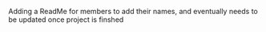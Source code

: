 Adding a ReadMe for members to add their names, and eventually needs to be updated once project is finshed 
